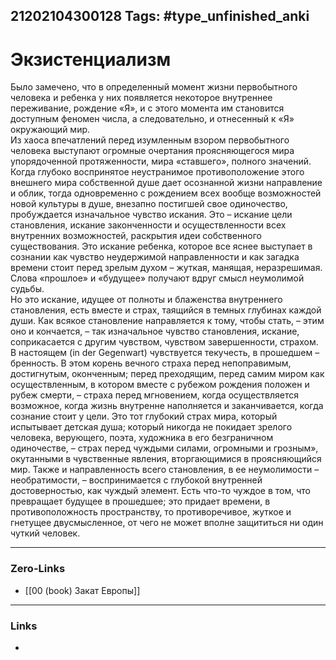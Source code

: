21202104300128
Tags: #type_unfinished_anki
---
# Экзистенциализм

Было замечено, что в определенный момент жизни первобытного человека и ребенка у них появляется некоторое внутреннее переживание, рождение «Я», и с этого момента им становится доступным феномен числа, а следовательно, и отнесенный к «Я» окружающий мир.<br>Из хаоса впечатлений перед изумленным взором первобытного человека выступают огромные очертания проясняющегося мира упорядоченной протяженности, мира «ставшего», полного значений. Когда глубоко воспринятое неустранимое противоположение этого внешнего мира собственной душе дает осознанной жизни направление и облик, тогда одновременно с рождением всех вообще возможностей новой культуры в душе, внезапно постигшей свое одиночество, пробуждается изначальное чувство искания. Это – искание цели становления, искание законченности и осуществленности всех внутренних возможностей, раскрытия идеи собственного существования. Это искание ребенка, которое все яснее выступает в сознании как чувство неудержимой направленности и как загадка времени стоит перед зрелым духом – жуткая, манящая, неразрешимая. Слова «прошлое» и «будущее» получают вдруг смысл неумолимой судьбы.<br>Но это искание, идущее от полноты и блаженства внутреннего становления, есть вместе и страх, таящийся в темных глубинах каждой души. Как всякое становление направляется к тому, чтобы стать, – этим оно и кончается, – так изначальное чувство становления, искание, соприкасается с другим чувством, чувством завершенности, страхом. В настоящем (in der Gegenwart) чувствуется текучесть, в прошедшем – бренность. В этом корень вечного страха перед непоправимым, достигнутым, оконченным; перед преходящим, перед самим миром как осуществленным, в котором вместе с рубежом рождения положен и рубеж смерти, – страха перед мгновением, когда осуществляется возможное, когда жизнь внутренне наполняется и заканчивается, когда сознание стоит у цели. Это тот глубокий страх мира, который испытывает детская душа; который никогда не покидает зрелого человека, верующего, поэта, художника в его безграничном одиночестве, – страх перед чуждыми силами, огромными и грозным», окутанными в чувственные явления, вторгающимися в проясняющийся мир. Также и направленность всего становления, в ее неумолимости – необратимости, – воспринимается с глубокой внутренней достоверностью, как чуждый элемент. Есть что-то чуждое в том, что превращает будущее в прошедшее; это придает времени, в противоположность пространству, то противоречивое, жуткое и гнетущее двусмысленное, от чего не может вполне защититься ни один чуткий человек.

---
### Zero-Links
- [[00 (book) Закат Европы]]
---
### Links
-
